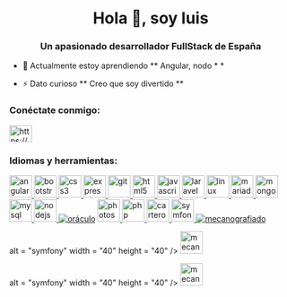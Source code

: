 <h1 align = "center"> Hola 👋, soy luis </h1>
<h3 align = "center"> Un apasionado desarrollador FullStack de España </h3>

- 🌱 Actualmente estoy aprendiendo ** Angular, nodo * *

- ⚡ Dato curioso ** Creo que soy divertido **

<h3 align = "left"> Conéctate conmigo: </h3>
<p align = "left">
<a href = "https://linkedin.com /in/https://www.linkedin.com/in/luis-rodellar/ "target =" blank "> <img align =" center "src =" https://cdn.jsdelivr.net/npm/simple- icons@3.0.1/icons/linkedin.svg "alt =" https://www.linkedin.com/in/luis-rodellar/ "height =" 30 "width =" 40 "/> </a>
</ p>

<h3 align = "left"> Idiomas y herramientas: </h3>
<p align = "left"> <a href="https://angular.io" target="_blank"> <img src = "https://devicons.github.io/devicon/devicon.git/icons/ angularjs / angularjs-original.svg "alt =" angularjs "width =" 40 "height =" 40 "/> </a> <a href="https://getbootstrap.com" target="_blank"> <img src = "https://devicons.github.io/devicon/devicon.git/icons/bootstrap/bootstrap-plain.svg" alt = "bootstrap" width = "40" height = "40" /> </a> <a href="https://www.w3schools.com/css/" target="_blank"> <img src = "https://devicons.github.io/devicon/devicon.git/icons/css3/css3 -original-wordmark.svg "alt = "css3" width = "40" height = "40" /> </a> <a href="https://expressjs.com" target="_blank"> <img src = "https: // devicons .github.io / devicon / devicon.git / icons / express / express-original-wordmark.svg "alt =" express "width =" 40 "height =" 40 "/> </a> <a href =" https : //git-scm.com/ "target =" _ blank "> <img src =" https://www.vectorlogo.zone/logos/git-scm/git-scm-icon.svg "alt =" git " width = "40" height = "40" /> </a> <a href="https://www.w3.org/html/" target="_blank"> <img src = "https: // devicons .github.io / devicon / devicon.git / icons / html5 / html5-original-wordmark.svg "alt =" html5 "width =" 40 "height =" 40 "/> </a> <a href =" https://developer.mozilla.org/ en-US / docs / Web / JavaScript "target =" _ blank "> <img src =" https://devicons.github.io/devicon/devicon.git/icons/javascript/javascript-original.svg "alt =" javascript "width =" 40 "height =" 40 "/> </a> <a href="https://laravel.com/" target="_blank"> <img src =" https: //devicons.github .io / devicon / devicon.git / icons / laravel / laravel-plain-wordmark.svg "alt =" laravel "width =" 40 "height =" 40 "/> </a> <a href =" https: / /www.linux.org/ "target = "_ blank"> <img src = "https://devicons.github.io/devicon/devicon.git/icons/linux/linux-original.svg" alt = "linux" width = "40" height = " 40 "/> </a> <a href="https://mariadb.org/" target="_blank"> <img src =" https://www.vectorlogo.zone/logos/mariadb/mariadb-icon .svg "alt =" mariadb "width =" 40 "height =" 40 "/> </a> <a href="https://www.mongodb.com/" target="_blank"> <img src = "https://devicons.github.io/devicon/devicon.git/icons/mongodb/mongodb-original-wordmark.svg" alt = "mongodb" width = "40" height = "40" /> </a> <a href = "https://www.mysql.com/ "target =" _ blank "> <img src =" https://devicons.github.io/devicon/devicon.git/icons/mysql/mysql-original-wordmark.svg " alt = "mysql" width = "40" height = "40" /> </a> <a href="https://nodejs.org" target="_blank"> <img src = "https: // devicons .github.io / devicon / devicon.git / icons / nodejs / nodejs-original-wordmark.svg "alt =" nodejs "width =" 40 "height =" 40 "/> </a> <a href =" https : //www.oracle.com/ "target =" _ blank "> <img src =" https://devicons.github.io/devicon/devicon.git/icons/oracle/oracle-original.svg "alt =" oráculo "ancho =" 40 "alto =" 40 "/></a> <a href="https://www.photoshop.com/en" target="_blank"> <img src = "https://devicons.github.io/devicon/devicon.git/icons/ photoshop / photoshop-plain.svg "alt =" photoshop "width =" 40 "height =" 40 "/> </a> <a href="https://www.php.net" target="_blank"> <img src = "https://devicons.github.io/devicon/devicon.git/icons/php/php-original.svg" alt = "php" width = "40" height = "40" /> </ a> <a href="https://postman.com" target="_blank"> <img src = "https://www.vectorlogo.zone/logos/getpostman/getpostman-icon.svg" alt = "cartero "ancho =" 40 "height = "40" /> </a> <a href="https://symfony.com" target="_blank"> <img src = "https://symfony.com/logos/symfony_black_03.svg" alt = "symfony" width = "40" height = "40" /> </a> <a href="https://www.typescriptlang.org/" target="_blank"> <img src = "https: / /devicons.github.io/devicon/devicon.git/icons/typescript/typescript-original.svg "alt =" mecanografiado "ancho =" 40 "alto =" 40 "/> </a> </p>alt = "symfony" width = "40" height = "40" /> </a> <a href="https://www.typescriptlang.org/" target="_blank"> <img src = "https: //devicons.github.io/devicon/devicon.git/icons/typescript/typescript-original.svg "alt =" mecanografiado "width =" 40 "height =" 40 "/> </a> </p>alt = "symfony" width = "40" height = "40" /> </a> <a href="https://www.typescriptlang.org/" target="_blank"> <img src = "https: //devicons.github.io/devicon/devicon.git/icons/typescript/typescript-original.svg "alt =" mecanografiado "width =" 40 "height =" 40 "/> </a> </p>
